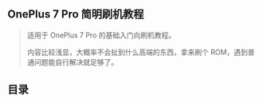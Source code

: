 ## OnePlus 7 Pro 简明刷机教程

> 适用于 OnePlus 7 Pro 的基础入门向刷机教程。
>
> 内容比较浅显，大概率不会扯到什么高端的东西，拿来刷个 ROM，遇到普通问题能自行解决就足够了。

## 目录

